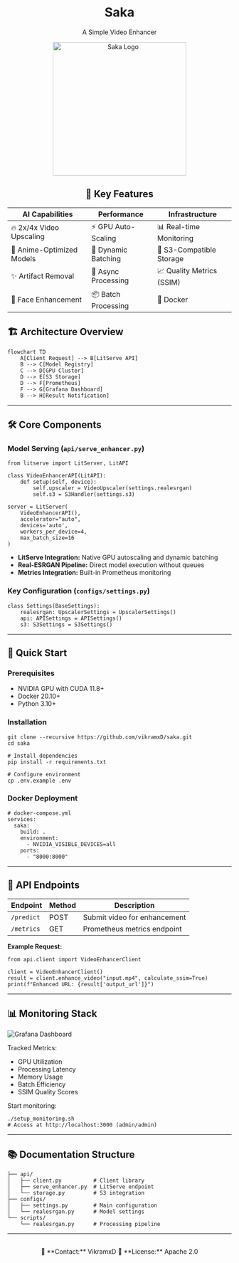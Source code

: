 
<div align='center'>

# Saka  
 A Simple Video Enhancer 

<img src="https://pplx-res.cloudinary.com/image/upload/v1738005540/user_uploads/NmCTpsdXUngkQDQ/Ideogram-V2-Image.jpg" alt="Saka Logo" width="300"/>

</div>

<div align = 'center'>

    
## 🚀 Key Features

| **AI Capabilities**          | **Performance**              | **Infrastructure**        |
|-------------------------------|-------------------------------|----------------------------|
| 🔥 2x/4x Video Upscaling      | ⚡ GPU Auto-Scaling           | 📊 Real-time Monitoring    |
| 🎨 Anime-Optimized Models     | 🚀 Dynamic Batching           | 🔐 S3-Compatible Storage   |
| ✨ Artifact Removal           | 🔄 Async Processing           | 📈 Quality Metrics (SSIM)  |
| 🤖 Face Enhancement           | 📦 Batch Processing           | 🐳 Docker        |



</div>

## 🏗 Architecture Overview

```
flowchart TD
    A[Client Request] --> B[LitServe API]
    B --> C[Model Registry]
    C --> D[GPU Cluster]
    D --> E[S3 Storage]
    D --> F[Prometheus]
    F --> G[Grafana Dashboard]
    B --> H[Result Notification]
```

---

## 🛠 Core Components

### Model Serving (`api/serve_enhancer.py`)
```
from litserve import LitServer, LitAPI

class VideoEnhancerAPI(LitAPI):
    def setup(self, device):
        self.upscaler = VideoUpscaler(settings.realesrgan)
        self.s3 = S3Handler(settings.s3)

server = LitServer(
    VideoEnhancerAPI(),
    accelerator="auto",
    devices='auto',
    workers_per_device=4,
    max_batch_size=16
)
```
- **LitServe Integration:** Native GPU autoscaling and dynamic batching
- **Real-ESRGAN Pipeline:** Direct model execution without queues
- **Metrics Integration:** Built-in Prometheus monitoring

### Key Configuration (`configs/settings.py`)
```
class Settings(BaseSettings):
    realesrgan: UpscalerSettings = UpscalerSettings()
    api: APISettings = APISettings()
    s3: S3Settings = S3Settings()
```

---

## 🚀 Quick Start

### Prerequisites
- NVIDIA GPU with CUDA 11.8+
- Docker 20.10+
- Python 3.10+

### Installation
```
git clone --recursive https://github.com/vikramxD/saka.git
cd saka

# Install dependencies
pip install -r requirements.txt

# Configure environment
cp .env.example .env
```

### Docker Deployment
```
# docker-compose.yml
services:
  saka:
    build: .
    environment:
      - NVIDIA_VISIBLE_DEVICES=all
    ports:
      - "8000:8000"
```

---

## 📡 API Endpoints

| Endpoint          | Method | Description                     |
|--------------------|--------|---------------------------------|
| `/predict`        | POST   | Submit video for enhancement    |
| `/metrics`        | GET    | Prometheus metrics endpoint     |

**Example Request:**
```
from api.client import VideoEnhancerClient

client = VideoEnhancerClient()
result = client.enhance_video("input.mp4", calculate_ssim=True)
print(f"Enhanced URL: {result['output_url']}")
```

---

## 📊 Monitoring Stack

![Grafana Dashboard](https://placehold.co/800x400/EEE/31343C?text=Saka+Metrics)

Tracked Metrics:
- GPU Utilization
- Processing Latency
- Memory Usage
- Batch Efficiency
- SSIM Quality Scores

Start monitoring:
```
./setup_monitoring.sh
# Access at http://localhost:3000 (admin/admin)
```

---

## 📚 Documentation Structure

```
├── api/
│   ├── client.py          # Client library
│   ├── serve_enhancer.py  # LitServe endpoint
│   └── storage.py         # S3 integration
├── configs/
│   ├── settings.py        # Main configuration
│   └── realesrgan.py      # Model settings
└── scripts/
    └── realesrgan.py      # Processing pipeline
```

---

<div align="center">
  <br>
  📧 **Contact:** VikramxD  
  📄 **License:** Apache 2.0  
</div>
